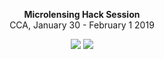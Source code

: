 <p align="center">
  <strong>Microlensing Hack Session</strong>
  <br>
  CCA, January 30 - February 1 2019
</p>
<p align="center">
  <a href="https://hack.microlensing.science/"><img src="https://img.shields.io/badge/web-page-green.svg?style=flat"/></a>
  <a href="https://docs.google.com/presentation/d/1BfY21HJPVpfcLIEuW2CNkqrBOb0MwTzpKfoHLEL3Rd4/edit#slide=id.p"><img src="https://img.shields.io/badge/intro-slides-blue.svg?style=flat"/></a>
</p>
